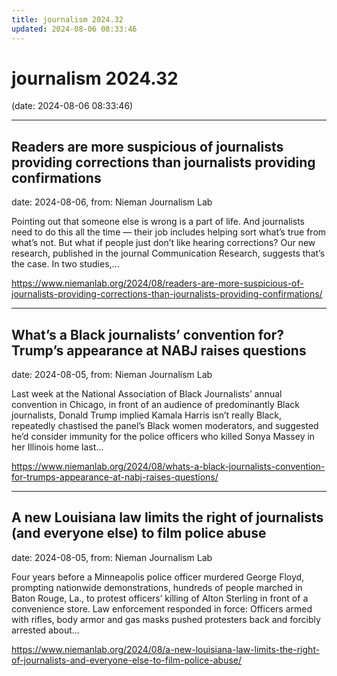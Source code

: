 ```yaml
---
title: journalism 2024.32
updated: 2024-08-06 08:33:46
---
```


# journalism 2024.32

(date: 2024-08-06 08:33:46)

---

## Readers are more suspicious of journalists providing corrections than journalists providing confirmations

date: 2024-08-06, from: Nieman Journalism Lab

Pointing out that someone else is wrong is a part of life. And journalists need to do this all the time — their job includes helping sort what’s true from what’s not. But what if people just don’t like hearing corrections? Our new research, published in the journal Communication Research, suggests that’s the case. In two studies,... 

<https://www.niemanlab.org/2024/08/readers-are-more-suspicious-of-journalists-providing-corrections-than-journalists-providing-confirmations/>

---

## What’s a Black journalists’ convention for? Trump’s appearance at NABJ raises questions

date: 2024-08-05, from: Nieman Journalism Lab

Last week at the National Association of Black Journalists&#8217; annual convention in Chicago, in front of an audience of predominantly Black journalists, Donald Trump implied Kamala Harris isn&#8217;t really Black, repeatedly chastised the panel&#8217;s Black women moderators, and suggested he&#8217;d consider immunity for the police officers who killed Sonya Massey in her Illinois home last... 

<https://www.niemanlab.org/2024/08/whats-a-black-journalists-convention-for-trumps-appearance-at-nabj-raises-questions/>

---

## A new Louisiana law limits the right of journalists (and everyone else) to film police abuse

date: 2024-08-05, from: Nieman Journalism Lab

Four years before a Minneapolis police officer murdered George Floyd, prompting nationwide demonstrations, hundreds of people marched in Baton Rouge, La., to protest officers&#8217; killing of Alton Sterling in front of a convenience store. Law enforcement responded in force: Officers armed with rifles, body armor and gas masks pushed protesters back and forcibly arrested about... 

<https://www.niemanlab.org/2024/08/a-new-louisiana-law-limits-the-right-of-journalists-and-everyone-else-to-film-police-abuse/>

